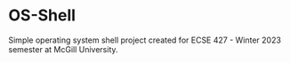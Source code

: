 # OS-Shell
Simple operating system shell project created for ECSE 427 - Winter 2023 semester at McGill University.
